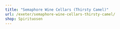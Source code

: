 ```yaml
---
title: "Semaphore Wine Cellars (Thirsty Camel)"
url: /exeter/semaphore-wine-cellars-thirsty-camel/
shop: Spirituosen
---
```

